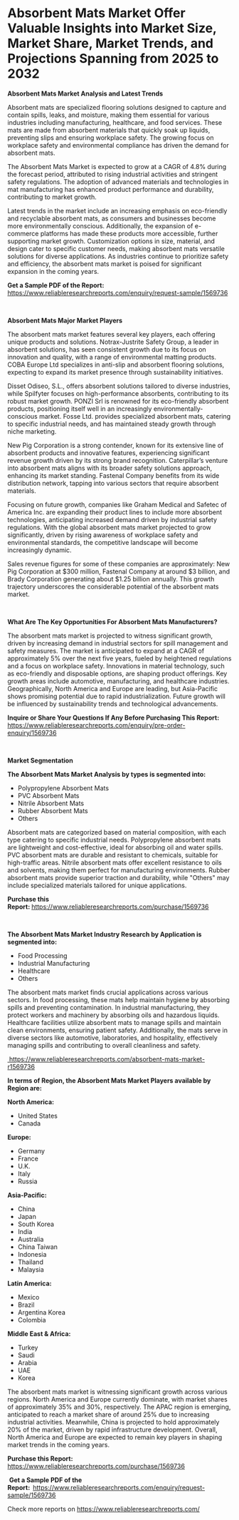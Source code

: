 <p><h1>Absorbent Mats Market Offer Valuable Insights into Market Size, Market Share, Market Trends, and Projections Spanning from 2025 to 2032</h1></p><p><strong>Absorbent Mats Market Analysis and Latest Trends</strong></p>
<p><p>Absorbent mats are specialized flooring solutions designed to capture and contain spills, leaks, and moisture, making them essential for various industries including manufacturing, healthcare, and food services. These mats are made from absorbent materials that quickly soak up liquids, preventing slips and ensuring workplace safety. The growing focus on workplace safety and environmental compliance has driven the demand for absorbent mats.</p><p>The Absorbent Mats Market is expected to grow at a CAGR of 4.8% during the forecast period, attributed to rising industrial activities and stringent safety regulations. The adoption of advanced materials and technologies in mat manufacturing has enhanced product performance and durability, contributing to market growth. </p><p>Latest trends in the market include an increasing emphasis on eco-friendly and recyclable absorbent mats, as consumers and businesses become more environmentally conscious. Additionally, the expansion of e-commerce platforms has made these products more accessible, further supporting market growth. Customization options in size, material, and design cater to specific customer needs, making absorbent mats versatile solutions for diverse applications. As industries continue to prioritize safety and efficiency, the absorbent mats market is poised for significant expansion in the coming years.</p></p>
<p><strong>Get a Sample PDF of the Report:&nbsp;</strong> <a href="https://www.reliableresearchreports.com/enquiry/request-sample/1569736?utm_campaign=3012&utm_medium=2&utm_source=Github&utm_content=ia&utm_term=25032025&utm_id=absorbent-mats">https://www.reliableresearchreports.com/enquiry/request-sample/1569736</a></p>
<p>&nbsp;</p>
<p><strong>Absorbent Mats Major Market Players</strong></p>
<p><p>The absorbent mats market features several key players, each offering unique products and solutions. Notrax-Justrite Safety Group, a leader in absorbent solutions, has seen consistent growth due to its focus on innovation and quality, with a range of environmental matting products. COBA Europe Ltd specializes in anti-slip and absorbent flooring solutions, expecting to expand its market presence through sustainability initiatives.</p><p>Disset Odiseo, S.L., offers absorbent solutions tailored to diverse industries, while Spilfyter focuses on high-performance absorbents, contributing to its robust market growth. PONZI Srl is renowned for its eco-friendly absorbent products, positioning itself well in an increasingly environmentally-conscious market. Fosse Ltd. provides specialized absorbent mats, catering to specific industrial needs, and has maintained steady growth through niche marketing.</p><p>New Pig Corporation is a strong contender, known for its extensive line of absorbent products and innovative features, experiencing significant revenue growth driven by its strong brand recognition. Caterpillar’s venture into absorbent mats aligns with its broader safety solutions approach, enhancing its market standing. Fastenal Company benefits from its wide distribution network, tapping into various sectors that require absorbent materials.</p><p>Focusing on future growth, companies like Graham Medical and Safetec of America Inc. are expanding their product lines to include more absorbent technologies, anticipating increased demand driven by industrial safety regulations. With the global absorbent mats market projected to grow significantly, driven by rising awareness of workplace safety and environmental standards, the competitive landscape will become increasingly dynamic.</p><p>Sales revenue figures for some of these companies are approximately: New Pig Corporation at $300 million, Fastenal Company at around $3 billion, and Brady Corporation generating about $1.25 billion annually. This growth trajectory underscores the considerable potential of the absorbent mats market.</p></p>
<p>&nbsp;</p>
<p><strong>What Are The Key Opportunities For Absorbent Mats Manufacturers?</strong></p>
<p><p>The absorbent mats market is projected to witness significant growth, driven by increasing demand in industrial sectors for spill management and safety measures. The market is anticipated to expand at a CAGR of approximately 5% over the next five years, fueled by heightened regulations and a focus on workplace safety. Innovations in material technology, such as eco-friendly and disposable options, are shaping product offerings. Key growth areas include automotive, manufacturing, and healthcare industries. Geographically, North America and Europe are leading, but Asia-Pacific shows promising potential due to rapid industrialization. Future growth will be influenced by sustainability trends and technological advancements.</p></p>
<p><strong>Inquire or Share Your Questions If Any Before Purchasing This Report:</strong> <a href="https://www.reliableresearchreports.com/enquiry/pre-order-enquiry/1569736?utm_campaign=3012&utm_medium=2&utm_source=Github&utm_content=ia&utm_term=25032025&utm_id=absorbent-mats">https://www.reliableresearchreports.com/enquiry/pre-order-enquiry/1569736</a></p>
<p>&nbsp;</p>
<p><strong>Market Segmentation</strong></p>
<p><strong>The Absorbent Mats Market Analysis by types is segmented into:</strong></p>
<p><ul><li>Polypropylene Absorbent Mats</li><li>PVC Absorbent Mats</li><li>Nitrile Absorbent Mats</li><li>Rubber Absorbent Mats</li><li>Others</li></ul></p>
<p><p>Absorbent mats are categorized based on material composition, with each type catering to specific industrial needs. Polypropylene absorbent mats are lightweight and cost-effective, ideal for absorbing oil and water spills. PVC absorbent mats are durable and resistant to chemicals, suitable for high-traffic areas. Nitrile absorbent mats offer excellent resistance to oils and solvents, making them perfect for manufacturing environments. Rubber absorbent mats provide superior traction and durability, while "Others" may include specialized materials tailored for unique applications.</p></p>
<p><strong>Purchase this Report:&nbsp;</strong><a href="https://www.reliableresearchreports.com/purchase/1569736?utm_campaign=3012&utm_medium=2&utm_source=Github&utm_content=ia&utm_term=25032025&utm_id=absorbent-mats">https://www.reliableresearchreports.com/purchase/1569736</a></p>
<p>&nbsp;</p>
<p><strong>The Absorbent Mats Market Industry Research by Application is segmented into:</strong></p>
<p><ul><li>Food Processing</li><li>Industrial Manufacturing</li><li>Healthcare</li><li>Others</li></ul></p>
<p><p>The absorbent mats market finds crucial applications across various sectors. In food processing, these mats help maintain hygiene by absorbing spills and preventing contamination. In industrial manufacturing, they protect workers and machinery by absorbing oils and hazardous liquids. Healthcare facilities utilize absorbent mats to manage spills and maintain clean environments, ensuring patient safety. Additionally, the mats serve in diverse sectors like automotive, laboratories, and hospitality, effectively managing spills and contributing to overall cleanliness and safety.</p></p>
<p><a href="https://www.reliableresearchreports.com/absorbent-mats-market-r1569736?utm_campaign=3012&utm_medium=2&utm_source=Github&utm_content=ia&utm_term=25032025&utm_id=absorbent-mats">&nbsp;https://www.reliableresearchreports.com/absorbent-mats-market-r1569736</a></p>
<p><strong>In terms of Region, the Absorbent Mats Market Players available by Region are:</strong></p>
<p>
    <p> <strong> North America: </strong>
        <ul>
            <li>United States</li>
            <li>Canada</li>
        </ul>
        </p> 
    <p> <strong> Europe: </strong>
        <ul>
            <li>Germany</li>
            <li>France</li>
            <li>U.K.</li>
            <li>Italy</li>
            <li>Russia</li>
        </ul>
        </p> 
    <p> <strong> Asia-Pacific: </strong>
        <ul>
            <li>China</li>
            <li>Japan</li>
            <li>South Korea</li>
            <li>India</li>
            <li>Australia</li>
            <li>China Taiwan</li>
            <li>Indonesia</li>
            <li>Thailand</li>
            <li>Malaysia</li>
        </ul>
        </p> 
    <p> <strong> Latin America: </strong>
        <ul>
            <li>Mexico</li>
            <li>Brazil</li>
            <li>Argentina Korea</li>
            <li>Colombia</li>
        </ul>
        </p> 
    <p> <strong> Middle East & Africa: </strong>
        <ul>
            <li>Turkey</li>
            <li>Saudi</li>
            <li>Arabia</li>
            <li>UAE</li>
            <li>Korea</li>
        </ul>
    </p>
    </p>
<p><p>The absorbent mats market is witnessing significant growth across various regions. North America and Europe currently dominate, with market shares of approximately 35% and 30%, respectively. The APAC region is emerging, anticipated to reach a market share of around 25% due to increasing industrial activities. Meanwhile, China is projected to hold approximately 20% of the market, driven by rapid infrastructure development. Overall, North America and Europe are expected to remain key players in shaping market trends in the coming years.</p></p>
<p><strong>Purchase this Report: </strong><a href="https://www.reliableresearchreports.com/purchase/1569736?utm_campaign=3012&utm_medium=2&utm_source=Github&utm_content=ia&utm_term=25032025&utm_id=absorbent-mats">https://www.reliableresearchreports.com/purchase/1569736</a></p>
<p>&nbsp;<strong>Get a Sample PDF of the Report:&nbsp;&nbsp;</strong><a href="https://www.reliableresearchreports.com/enquiry/request-sample/1569736?utm_campaign=3012&utm_medium=2&utm_source=Github&utm_content=ia&utm_term=25032025&utm_id=absorbent-mats">https://www.reliableresearchreports.com/enquiry/request-sample/1569736</a></p>
<p><strong></strong></p>
<p>Check more reports on <a href="https://www.reliableresearchreports.com/?utm_campaign=3012&utm_medium=2&utm_source=Github&utm_content=ia&utm_term=25032025&utm_id=absorbent-mats">https://www.reliableresearchreports.com/</a></p>